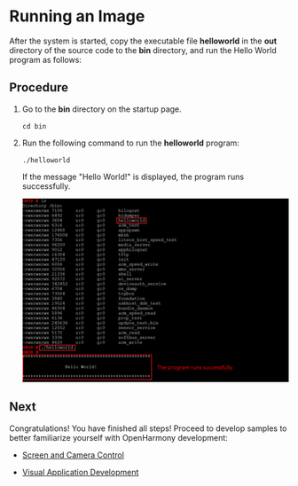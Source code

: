 # Running an Image


After the system is started, copy the executable file **helloworld** in the **out** directory of the source code to the **bin** directory, and run the Hello World program as follows:


## Procedure

1. Go to the **bin** directory on the startup page.
   
   ```
   cd bin
   ```

2. Run the following command to run the **helloworld** program:
   
   ```
   ./helloworld
   ```

   If the message "Hello World!" is displayed, the program runs successfully.

   ![quickstart-pkg-3516-running](figures/quickstart-pkg-3516-running.png)


## Next

Congratulations! You have finished all steps! Proceed to develop samples to better familiarize yourself with OpenHarmony development:

- [Screen and Camera Control](../guide/device-camera-control-overview.md)

- [Visual Application Development](../guide/device-camera-visual-overview.md)
